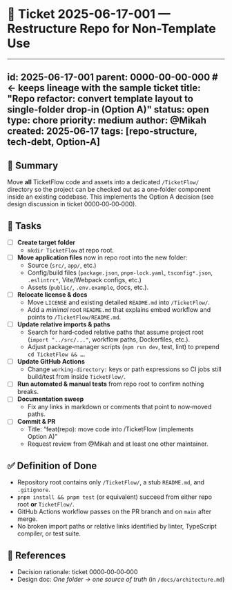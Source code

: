 # 🚧  Ticket 2025-06-17-001 — Restructure Repo for Non-Template Use

---
id: 2025-06-17-001
parent: 0000-00-00-000          # ← keeps lineage with the sample ticket
title: "Repo refactor: convert template layout to single‑folder drop‑in (Option A)"
status: open
type: chore
priority: medium
author: @Mikah
created: 2025‑06‑17
tags: [repo‑structure, tech‑debt, Option‑A]
---

## 📝 Summary  
Move **all** TicketFlow code and assets into a dedicated `/TicketFlow/` directory so the project can be checked out as a one‑folder component inside an existing codebase. This implements the Option A decision (see design discussion in ticket 0000‑00‑00‑000).

## 🔨 Tasks  
- [ ] **Create target folder**  
  - `mkdir TicketFlow` at repo root.
- [ ] **Move application files** now in repo root into the new folder:  
  - Source (`src/`, `app/`, etc.)  
  - Config/build files (`package.json`, `pnpm-lock.yaml`, `tsconfig*.json`, `.eslintrc*`, Vite/Webpack configs, etc.)  
  - Assets (`public/`, `.env.example`, docs, etc.).  
- [ ] **Relocate license & docs**  
  - Move `LICENSE` and existing detailed `README.md` into `/TicketFlow/`.  
  - Add a _minimal_ root `README.md` that explains embed workflow and points to `/TicketFlow/README.md`.  
- [ ] **Update relative imports & paths**  
  - Search for hard‑coded relative paths that assume project root (`import "../src/..."`, workflow paths, Dockerfiles, etc.).  
  - Adjust package‐manager scripts (`npm run dev`, test, lint) to prepend `cd TicketFlow && …`.  
- [ ] **Update GitHub Actions**  
  - Change `working-directory:` keys or path expressions so CI jobs still build/test from inside `TicketFlow/`.  
- [ ] **Run automated & manual tests** from repo root to confirm nothing breaks.  
- [ ] **Documentation sweep**  
  - Fix any links in markdown or comments that point to now‑moved paths.  
- [ ] **Commit & PR**  
  - Title: “feat(repo): move code into /TicketFlow (implements Option A)”  
  - Request review from @Mikah and at least one other maintainer.  

## ✅ Definition of Done  
- Repository root contains only `/TicketFlow/`, a stub `README.md`, and `.gitignore`.  
- `pnpm install && pnpm test` (or equivalent) succeed from either repo root **or** `TicketFlow/`.  
- GitHub Actions workflow passes on the PR branch and on `main` after merge.  
- No broken import paths or relative links identified by linter, TypeScript compiler, or test suite.  

## 🔗 References  
- Decision rationale: ticket 0000‑00‑00‑000  
- Design doc: _One folder → one source of truth_ (in `/docs/architecture.md`)  
